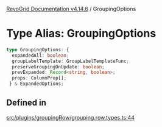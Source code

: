 [RevoGrid Documentation v4.14.6](README.md) / GroupingOptions

# Type Alias: GroupingOptions

```ts
type GroupingOptions: {
  expandedAll: boolean;
  groupLabelTemplate: GroupLabelTemplateFunc;
  preserveGroupingOnUpdate: boolean;
  prevExpanded: Record<string, boolean>;
  props: ColumnProp[];
 } & ExpandedOptions;
```
## Defined in

[src/plugins/groupingRow/grouping.row.types.ts:44](https://github.com/revolist/revogrid/blob/62db573a68fb44a3482895267c8cda1c54f2f4d4/src/plugins/groupingRow/grouping.row.types.ts#L44)
